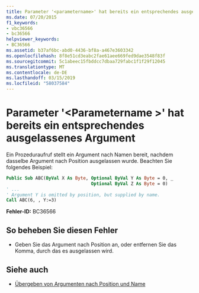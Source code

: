 ```yaml
---
title: Parameter '<parametername>' hat bereits ein entsprechendes ausgelassenes Argument
ms.date: 07/20/2015
f1_keywords:
- vbc36566
- bc36566
helpviewer_keywords:
- BC36566
ms.assetid: b37af6bc-abd0-4436-bf8a-a467e3603342
ms.openlocfilehash: 8f8e51cd3eabc2fae61aee669fed9dae3548f83f
ms.sourcegitcommit: 5c1abeec15fbddcc7dbaa729fabc1f1f29f12045
ms.translationtype: MT
ms.contentlocale: de-DE
ms.lasthandoff: 03/15/2019
ms.locfileid: "58037584"
---
```

# <a name="parameter-parametername-already-has-a-matching-omitted-argument"></a>Parameter '\<Parametername >' hat bereits ein entsprechendes ausgelassenes Argument
Ein Prozeduraufruf stellt ein Argument nach Namen bereit, nachdem dasselbe Argument nach Position ausgelassen wurde. Beachten Sie folgendes Beispiel:  
  
```vb  
Public Sub ABC(ByVal X As Byte, Optional ByVal Y As Byte = 0, _  
                                Optional ByVal Z As Byte = 0)  
' ...  
' Argument Y is omitted by position, but supplied by name.  
Call ABC(6, , Y:=3)     
```  
  
 **Fehler-ID:** BC36566  
  
## <a name="to-correct-this-error"></a>So beheben Sie diesen Fehler  
  
-   Geben Sie das Argument nach Position an, oder entfernen Sie das Komma, durch das es ausgelassen wird.  
  
## <a name="see-also"></a>Siehe auch

- [Übergeben von Argumenten nach Position und Name](../../visual-basic/programming-guide/language-features/procedures/passing-arguments-by-position-and-by-name.md)
